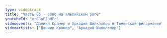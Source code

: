 ```yaml
---
type: videotrack
title: "Часть 05 - Соло на альпийском роге"
youtubeId: "erCJpFJuHFc"
videoevents: "Даниил Крамер и Аркадий Шилклопер в Тюменской филармонии"
videoartists: ["Даниил Крамер", "Аркадий Шилклопер"]
---
```

